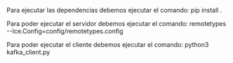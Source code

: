 Para ejecutar las dependencias debemos ejecutar el comando:
    pip install .

Para poder ejecutar el servidor debemos ejecutar el comando:
    remotetypes --Ice.Config=config/remotetypes.config

Para poder ejecutar el cliente debemos ejecutar el comando:
    python3 kafka_client.py
